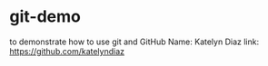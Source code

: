 # git-demo
to demonstrate how to use git and GitHub
Name: Katelyn Diaz
link: https://github.com/katelyndiaz